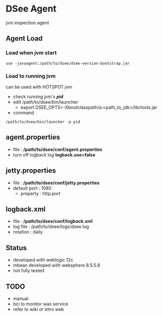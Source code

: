 # DSee Agent

jvm inspection agent

## Agent Load

### Load when jvm start

```
use -javaagent:/path/to/dsee/dsee-version-bootstrap.jar
```
### Load to running jvm

can be used with HOTSPOT jvm

* check running jvm's ___pid___
* edit /path/to/dsee/bin/launcher
    * export DSEE_OPTS=-Xbootclasspath/a:<path_to_jdk>/lib/tools.jar
* command
```
/path/to/dsee/bin/launcher -p pid
```

## agent.properties

* file :  __/path/to/dsee/conf/agent.properties__
* turn off logback log __logback.use=false__

## jetty.properties

* file : __/path/to/dsee/conf/jetty.properties__
* default port : 1080
    * property : http.port

## logback.xml

* file : __/path/to/dsee/conf/logback.xml__
* log file : /path/to/dsee/logs/dsee.log
* rotation : daily

## Status

* developed with weblogic 12c
* mbean developed with websphere 8.5.5.8
* not fully tested

## TODO

* manual
* bci to monitor was service
* refer to wiki or intro web
